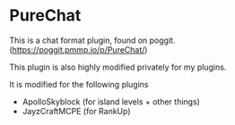 # PureChat

This is a chat format plugin, found on poggit. (https://poggit.pmmp.io/p/PureChat/)

This plugin is also highly modified privately for my plugins.

It is modified for the following plugins

- ApolloSkyblock (for island levels + other things)
- JayzCraftMCPE (for RankUp)